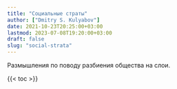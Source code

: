 ```yaml
---
title: "Социальные страты"
author: ["Dmitry S. Kulyabov"]
date: 2021-10-23T20:25:00+03:00
lastmod: 2023-07-08T19:20:00+03:00
draft: false
slug: "social-strata"
---
```


Размышления по поводу разбиения общества на слои.

<!--more-->

{{< toc >}}
